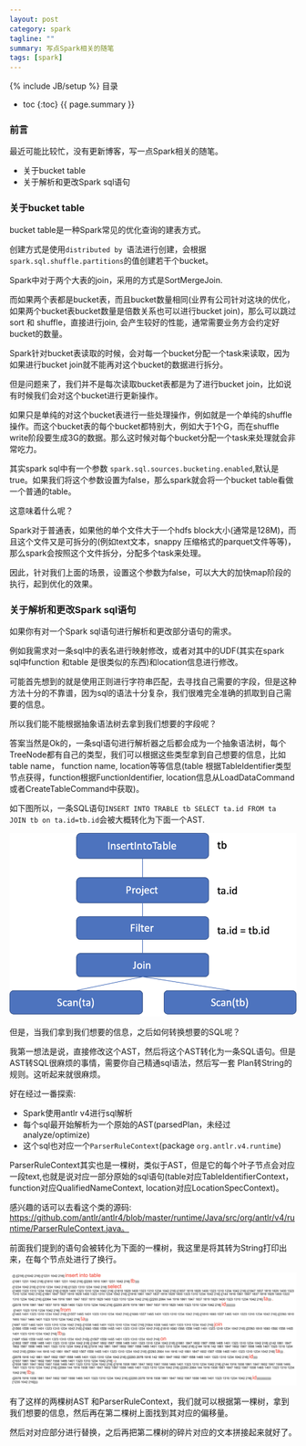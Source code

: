 ```yaml
---
layout: post
category: spark
tagline: ""
summary: 写点Spark相关的随笔
tags: [spark]
---
```

{% include JB/setup %}
目录
* toc
{:toc}
{{ page.summary }}

### 前言

最近可能比较忙，没有更新博客，写一点Spark相关的随笔。

- 关于bucket table
- 关于解析和更改Spark sql语句

### 关于bucket table

bucket table是一种Spark常见的优化查询的建表方式。

创建方式是使用`distributed by `语法进行创建，会根据`spark.sql.shuffle.partitions`的值创建若干个bucket。

Spark中对于两个大表的join，采用的方式是SortMergeJoin. 

而如果两个表都是bucket表，而且bucket数量相同(业界有公司针对这块的优化，如果两个bucket表bucket数量是倍数关系也可以进行bucket join)，那么可以跳过sort 和 shuffle，直接进行join, 会产生较好的性能，通常需要业务方会约定好bucket的数量。

Spark针对bucket表读取的时候，会对每一个bucket分配一个task来读取，因为如果进行bucket join就不能再对这个bucket的数据进行拆分。

但是问题来了，我们并不是每次读取bucket表都是为了进行bucket join，比如说有时候我们会对这个bucket进行更新操作。

如果只是单纯的对这个bucket表进行一些处理操作，例如就是一个单纯的shuffle操作。而这个bucket表的每个bucket都特别大，例如大于1个G，而在shuffle write阶段要生成3G的数据。那么这时候对每个bucket分配一个task来处理就会非常吃力。

其实spark sql中有一个参数 `spark.sql.sources.bucketing.enabled`,默认是true。如果我们将这个参数设置为false，那么spark就会将一个bucket table看做一个普通的table。

这意味着什么呢？

Spark对于普通表，如果他的单个文件大于一个hdfs  block大小(通常是128M)，而且这个文件又是可拆分的(例如text文本，snappy 压缩格式的parquet文件等等)，那么spark会按照这个文件拆分，分配多个task来处理。

因此，针对我们上面的场景，设置这个参数为false，可以大大的加快map阶段的执行，起到优化的效果。

### 关于解析和更改Spark sql语句

如果你有对一个Spark sql语句进行解析和更改部分语句的需求。

例如我需求对一条sql中的表名进行映射修改，或者对其中的UDF(其实在spark sql中function 和table 是很类似的东西)和location信息进行修改。

可能首先想到的就是使用正则进行字符串匹配，去寻找自己需要的字段，但是这种方法十分的不靠谱，因为sql的语法十分复杂，我们很难完全准确的抓取到自己需要的信息。

所以我们能不能根据抽象语法树去拿到我们想要的字段呢？

答案当然是Ok的，一条sql语句进行解析器之后都会成为一个抽象语法树，每个TreeNode都有自己的类型，我们可以根据这些类型拿到自己想要的信息，比如table name， function name, location等等信息(table 根据TableIdentifier类型节点获得，function根据FunctionIdentifier, location信息从LoadDataCommand或者CreateTableCommand中获取)。

如下图所以，一条SQL语句`INSERT INTO TRABLE tb SELECT ta.id FROM ta JOIN tb on ta.id=tb.id`会被大概转化为下面一个AST. 

![](/imgs/spark-sth/ast.png)

但是，当我们拿到我们想要的信息，之后如何转换想要的SQL呢？

我第一想法是说，直接修改这个AST，然后将这个AST转化为一条SQL语句。但是AST转SQL很麻烦的事情，需要你自己精通sql语法，然后写一套 Plan转String的规则。这听起来就很麻烦。

好在经过一番探索:

- Spark使用antlr v4进行sql解析
- 每个sql最开始解析为一个原始的AST(parsedPlan，未经过analyze/optimize)
- 这个sql也对应一个`ParserRuleContext`(package `org.antlr.v4.runtime`)

ParserRuleContext其实也是一棵树，类似于AST，但是它的每个叶子节点会对应一段text,也就是说对应一部分原始的sql语句(table对应TableIdentifierContext，function对应QualifiedNameContext, location对应LocationSpecContext)。

感兴趣的话可以去看这个类的源码: https://github.com/antlr/antlr4/blob/master/runtime/Java/src/org/antlr/v4/runtime/ParserRuleContext.java。

前面我们提到的语句会被转化为下面的一棵树，我这里是将其转为String打印出来，在每个节点处进行了换行。

![](/imgs/spark-sth/parserRuleContext.png)

有了这样的两棵树AST 和ParserRuleContext，我们就可以根据第一棵树，拿到我们想要的信息，然后再在第二棵树上面找到其对应的偏移量。

然后对对应部分进行替换，之后再把第二棵树的碎片对应的文本拼接起来就好了。